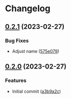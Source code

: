 # Changelog

## [0.2.1](https://github.com/pekala/test-link-workflow/compare/reusable-workflows-v0.2.0...reusable-workflows-v0.2.1) (2023-02-27)


### Bug Fixes

* Adjust name ([575e079](https://github.com/pekala/test-link-workflow/commit/575e0797379f127e378e20abc8cd5a7e0898918f))

## [0.2.0](https://github.com/pekala/test-link-workflow/compare/reusable-workflows-v0.1.0...reusable-workflows-v0.2.0) (2023-02-27)


### Features

* Initial commit ([a3b9a2c](https://github.com/pekala/test-link-workflow/commit/a3b9a2c6f2949714fccf66af45de873e713a5db6))
